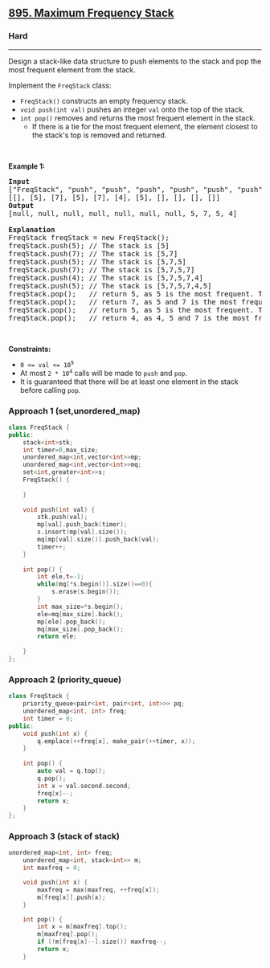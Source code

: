 <h2><a href="https://leetcode.com/problems/maximum-frequency-stack/">895. Maximum Frequency Stack</a></h2><h3>Hard</h3><hr><div><p>Design a stack-like data structure to push elements to the stack and pop the most frequent element from the stack.</p>

<p>Implement the <code>FreqStack</code> class:</p>

<ul>
	<li><code>FreqStack()</code> constructs an empty frequency stack.</li>
	<li><code>void push(int val)</code> pushes an integer <code>val</code> onto the top of the stack.</li>
	<li><code>int pop()</code> removes and returns the most frequent element in the stack.
	<ul>
		<li>If there is a tie for the most frequent element, the element closest to the stack's top is removed and returned.</li>
	</ul>
	</li>
</ul>

<p>&nbsp;</p>
<p><strong>Example 1:</strong></p>

<pre><strong>Input</strong>
["FreqStack", "push", "push", "push", "push", "push", "push", "pop", "pop", "pop", "pop"]
[[], [5], [7], [5], [7], [4], [5], [], [], [], []]
<strong>Output</strong>
[null, null, null, null, null, null, null, 5, 7, 5, 4]

<strong>Explanation</strong>
FreqStack freqStack = new FreqStack();
freqStack.push(5); // The stack is [5]
freqStack.push(7); // The stack is [5,7]
freqStack.push(5); // The stack is [5,7,5]
freqStack.push(7); // The stack is [5,7,5,7]
freqStack.push(4); // The stack is [5,7,5,7,4]
freqStack.push(5); // The stack is [5,7,5,7,4,5]
freqStack.pop();   // return 5, as 5 is the most frequent. The stack becomes [5,7,5,7,4].
freqStack.pop();   // return 7, as 5 and 7 is the most frequent, but 7 is closest to the top. The stack becomes [5,7,5,4].
freqStack.pop();   // return 5, as 5 is the most frequent. The stack becomes [5,7,4].
freqStack.pop();   // return 4, as 4, 5 and 7 is the most frequent, but 4 is closest to the top. The stack becomes [5,7].
</pre>

<p>&nbsp;</p>
<p><strong>Constraints:</strong></p>

<ul>
	<li><code>0 &lt;= val &lt;= 10<sup>9</sup></code></li>
	<li>At most <code>2 * 10<sup>4</sup></code> calls will be made to <code>push</code> and <code>pop</code>.</li>
	<li>It is guaranteed that there will be at least one element in the stack before calling <code>pop</code>.</li>
</ul>
</div>

### Approach 1 (set,unordered_map)
```cpp
class FreqStack {
public:
    stack<int>stk;
    int timer=0,max_size;
    unordered_map<int,vector<int>>mp;
    unordered_map<int,vector<int>>mq;
    set<int,greater<int>>s;
    FreqStack() {
        
    }
    
    void push(int val) {
        stk.push(val);
        mp[val].push_back(timer);
        s.insert(mp[val].size());
        mq[mp[val].size()].push_back(val);
        timer++;
    }
    
    int pop() {
        int ele,t=-1;
        while(mq[*s.begin()].size()==0){
            s.erase(s.begin());
        }
        int max_size=*s.begin();
        ele=mq[max_size].back();
        mp[ele].pop_back();
        mq[max_size].pop_back();
        return ele;
        
    }
};

```
### Approach 2 (priority_queue)
``` cpp
class FreqStack {
    priority_queue<pair<int, pair<int, int>>> pq;
    unordered_map<int, int> freq;
    int timer = 0;
public:
    void push(int x) {
        q.emplace(++freq[x], make_pair(++timer, x));
    }
    
    int pop() {
        auto val = q.top();
        q.pop();
        int x = val.second.second;
        freq[x]--;
        return x;
    }
};
```



### Approach 3 (stack of stack)
``` cpp
unordered_map<int, int> freq;
    unordered_map<int, stack<int>> m;
    int maxfreq = 0;

    void push(int x) {
        maxfreq = max(maxfreq, ++freq[x]);
        m[freq[x]].push(x);
    }

    int pop() {
        int x = m[maxfreq].top();
        m[maxfreq].pop();
        if (!m[freq[x]--].size()) maxfreq--;
        return x;
    }

```
